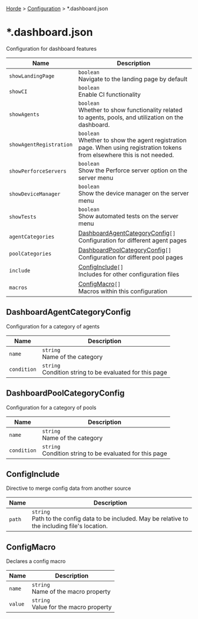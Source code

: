 [Horde](../../../README.md) > [Configuration](../../Config.md) > *.dashboard.json

# *.dashboard.json

Configuration for dashboard features

Name | Description
---- | -----------
`showLandingPage` | `boolean`<br>Navigate to the landing page by default
`showCI` | `boolean`<br>Enable CI functionality
`showAgents` | `boolean`<br>Whether to show functionality related to agents, pools, and utilization on the dashboard.
`showAgentRegistration` | `boolean`<br>Whether to show the agent registration page. When using registration tokens from elsewhere this is not needed.
`showPerforceServers` | `boolean`<br>Show the Perforce server option on the server menu
`showDeviceManager` | `boolean`<br>Show the device manager on the server menu
`showTests` | `boolean`<br>Show automated tests on the server menu
`agentCategories` | [DashboardAgentCategoryConfig](#dashboardagentcategoryconfig)`[]`<br>Configuration for different agent pages
`poolCategories` | [DashboardPoolCategoryConfig](#dashboardpoolcategoryconfig)`[]`<br>Configuration for different pool pages
`include` | [ConfigInclude](#configinclude)`[]`<br>Includes for other configuration files
`macros` | [ConfigMacro](#configmacro)`[]`<br>Macros within this configuration

## DashboardAgentCategoryConfig

Configuration for a category of agents

Name | Description
---- | -----------
`name` | `string`<br>Name of the category
`condition` | `string`<br>Condition string to be evaluated for this page

## DashboardPoolCategoryConfig

Configuration for a category of pools

Name | Description
---- | -----------
`name` | `string`<br>Name of the category
`condition` | `string`<br>Condition string to be evaluated for this page

## ConfigInclude

Directive to merge config data from another source

Name | Description
---- | -----------
`path` | `string`<br>Path to the config data to be included. May be relative to the including file's location.

## ConfigMacro

Declares a config macro

Name | Description
---- | -----------
`name` | `string`<br>Name of the macro property
`value` | `string`<br>Value for the macro property
